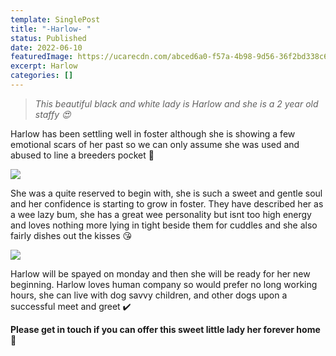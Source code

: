 ```yaml
---
template: SinglePost
title: "-Harlow- "
status: Published
date: 2022-06-10
featuredImage: https://ucarecdn.com/abced6a0-f57a-4b98-9d56-36f2bd338c62/
excerpt: Harlow
categories: []
---
```

> *This beautiful black and white lady is Harlow and she is a 2 year old staffy 😍*

Harlow has been settling well in foster although she is showing a few emotional scars of her past so we can only assume she was used and abused to line a breeders pocket 🤬

![](https://ucarecdn.com/4b4e071e-b22d-4fcf-8ef0-beb6a5941a9d/)

She was a quite reserved to begin with, she is such a sweet and gentle soul and her confidence is starting to grow in foster. They have described her as a wee lazy bum, she has a great wee personality but isnt too high energy and loves nothing more lying in tight beside them for cuddles and she also fairly dishes out the kisses 😘

![](https://ucarecdn.com/641f99d6-31cf-4a95-8d21-0c7e899fda85/)

Harlow will be spayed on monday and then she will be ready for her new beginning. Harlow loves human company so would prefer no long working hours, she can live with dog savvy children, and other dogs upon a successful meet and greet ✔️

**Please get in touch if you can offer this sweet little lady her forever home** 🏡